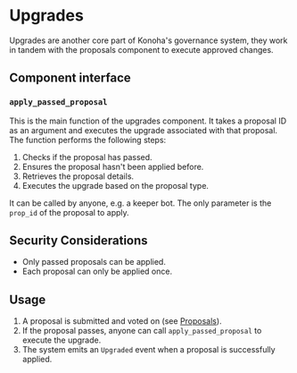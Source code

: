 # Upgrades

Upgrades are another core part of Konoha's governance system, they work in tandem with the proposals component to execute approved changes.

## Component interface

### `apply_passed_proposal`

This is the main function of the upgrades component. It takes a proposal ID as an argument and executes the upgrade associated with that proposal. The function performs the following steps:

1. Checks if the proposal has passed.
2. Ensures the proposal hasn't been applied before.
3. Retrieves the proposal details.
4. Executes the upgrade based on the proposal type.

It can be called by anyone, e.g. a keeper bot. The only parameter is the `prop_id` of the proposal to apply.

## Security Considerations

- Only passed proposals can be applied.
- Each proposal can only be applied once.

## Usage

1. A proposal is submitted and voted on (see [Proposals](./proposals.md)).
2. If the proposal passes, anyone can call `apply_passed_proposal` to execute the upgrade.
3. The system emits an `Upgraded` event when a proposal is successfully applied.
